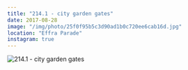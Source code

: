 ```yaml
---
title: "214.1 - city garden gates"
date: 2017-08-28
image: "/img/photo/25f0f95b5c3d90ad1b0c720ee6cab16d.jpg"
location: "Effra Parade"
instagram: true
---
```


![214.1 - city garden gates](/img/photo/25f0f95b5c3d90ad1b0c720ee6cab16d.jpg)
